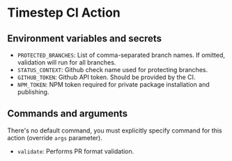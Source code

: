 # Timestep CI Action

## Environment variables and secrets

- `PROTECTED_BRANCHES`: List of comma-separated branch names. If omitted, validation will run for all branches.
- `STATUS_CONTEXT`: Github check name used for protecting branches.
- `GITHUB_TOKEN`: Github API token. Should be provided by the CI.
- `NPM_TOKEN`: NPM token required for private package installation and publishing.


## Commands and arguments

There's no default command, you must explicitly specify command for this action (override `args` parameter).

- `validate`: Performs PR format validation.

